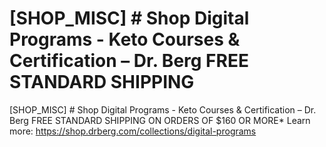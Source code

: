 # [SHOP_MISC] # Shop Digital Programs - Keto Courses & Certification – Dr. Berg FREE STANDARD SHIPPING

[SHOP_MISC] # Shop Digital Programs - Keto Courses & Certification – Dr. Berg FREE STANDARD SHIPPING ON ORDERS OF $160 OR MORE\*
Learn more: https://shop.drberg.com/collections/digital-programs
